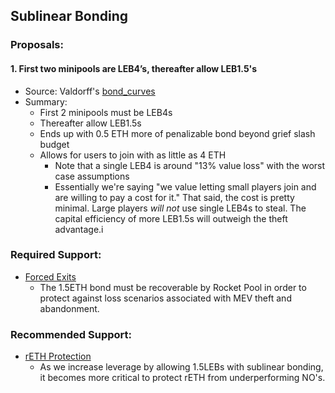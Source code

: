 ## Sublinear Bonding

### Proposals:

#### 1. First two minipools are LEB4’s, thereafter allow LEB1.5's

- Source: Valdorff's [bond_curves](https://github.com/Valdorff/rp-thoughts/blob/2024-02_strategy/2023_11_rapid_research_incubator/bond_curves.md)
- Summary:
  - First 2 minipools must be LEB4s
  - Thereafter allow LEB1.5s
  - Ends up with 0.5 ETH more of penalizable bond beyond grief slash budget
  - Allows for users to join with as little as 4 ETH
    - Note that a single LEB4 is around "13% value loss" with the worst case assumptions
    - Essentially we're saying "we value letting small players join and are willing to pay a cost for it." That said, the cost is pretty minimal. Large players _will not_ use single LEB4s to steal. The capital efficiency of more LEB1.5s will outweigh the theft advantage.i

### Required Support:

- [Forced Exits](/Proposals/ForcedExits.md)
  - The 1.5ETH bond must be recoverable by Rocket Pool in order to protect against loss scenarios associated with MEV theft and abandonment.

### Recommended Support:

- [rETH Protection](/Proposals/rETHprotection.md)
  - As we increase leverage by allowing 1.5LEBs with sublinear bonding, it becomes more critical to protect rETH from underperforming NO's.
